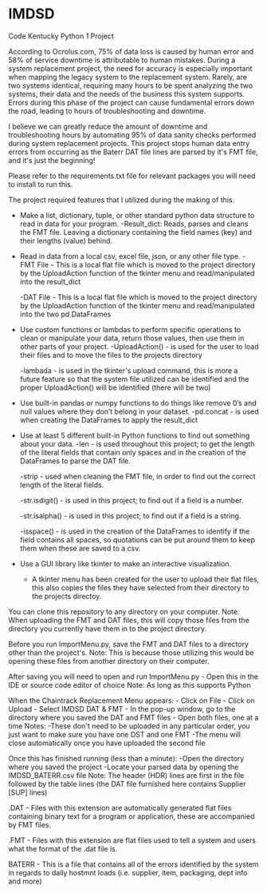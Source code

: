 # IMDSD
Code Kentucky Python 1 Project

<!-- Project Brief: -->
According to Ocrolus.com, 75% of data loss is caused by human error and 58% of service downtime is attributable to human mistakes. During a system replacement project, the need for accuracy is especially important when mapping the legacy system to the replacement system. Rarely, are two systems identical, requiring many hours to be spent analyzing the two systems, their data and the needs of the business this system supports. Errors during this phase of the project can cause fundamental errors down the road, leading to hours of troubleshooting and downtime.

I believe we can greatly reduce the amount of downtime and troubleshooting hours by automating 95% of data sanity checks performed during system replacement projects. This project stops human data entry errors from occurring as the Baterr DAT file lines are parsed by it's FMT file, and it's just the beginning!  


<!-- Packages: -->
Please refer to the requirements.txt file for relevant packages you will need to install to run this. 


<!-- Features: -->
The project required features that I utilized during the making of this. 

* Make a list, dictionary, tuple, or other standard python data structure to read in data for your program.
    -Result_dict: Reads, parses and cleans the FMT file. Leaving a dictionary containing the field names (key) and their lengths (value) behind. 


* Read in data from a local csv, excel file, json, or any other file type.
    -FMT File - This is a local flat file which is moved to the project directory by the UploadAction function of the tkinter menu and read/manipulated into the result_dict

    -DAT File - This is a local flat file which is moved to the project directory by the UploadAction function of the tkinter menu and read/manipulated into the two pd.DataFrames


* Use custom functions or lambdas to perform specific operations to clean or manipulate your data, return those values, then use them in other parts of your project.
    -UploadAction() - is used for the user to load their files and to move the files to the projects directory

    -lambada - is used in the tkinter's upload command, this is more a future feature so that the system file utilized can be identified and the proper UploadAction() will be identified (there will be two)


* Use built-in pandas or numpy functions to do things like remove 0’s and null values where they don’t belong in your dataset.
    -pd.concat - is used when creating the DataFrames to apply the result_dict


* Use at least 5 different built-in Python functions to find out something about your data.
    -len - is used throughout this project; to get the length of the literal fields that contain only spaces and in the creation of the DataFrames to parse the DAT file.

    -strip - used when cleaning the FMT file, in order to find out the correct length of the literal fields. 

    -str.isdigit() - is used in this project; to find out if a field is a number.

    -str.isalpha() - is used in this project; to find out if a field is a string.

    -isspace() - is used in the creation of the DataFrames to identify if the field contains all spaces, so quotations can be put around them to keep them when these are saved to a csv.


* Use a GUI library like tkinter to make an interactive visualization.
    - A tkinter menu has been created for the user to upload their flat files, this also copies the files they have selected from their directory to the projects directoy. 



<!-- Instructions: -->
You can clone this repository to any directory on your computer. 
    Note: When uploading the FMT and DAT files, this will copy those files from the directory you currently have them in to the project directory. 

Before you run ImportMenu.py, save the FMT and DAT files to a directory other than the project's. 
    Note: This is because those utilizing this would be opening these files from another directory on their computer. 

After saving you will need to open and run ImportMenu.py
    - Open this in the IDE or source code editor of choice
        Note: As long as this supports Python

When the Chaintrack Replacement Menu appears: 
    - Click on File
    - Click on Upload 
    - Select IMDSD DAT & FMT
    - In the pop-up window, go to the directory where you saved the DAT and FMT files
    - Open both files, one at a time
        Notes: 
            -These don't need to be uploaded in any particular order, you just want to make sure you have one DST and one FMT
            -The menu will close automatically once you have uploaded the second file

Once this has finished running (less than a minute):
    -Open the directory where you saved the project
    -Locate your parsed data by opening the IMDSD_BATERR.csv file
        Note: The header (HDR) lines are first in the file followed by the table lines (the DAT file furnished here contains Supplier [SUP] lines)


<!-- Data: -->
.DAT - Files with this extension are automatically generated flat files containing binary text for a program or application, these are accompanied by FMT files. 

.FMT - Files with this extension are flat files used to tell a system and users what the format of the .dat file is. 

BATERR - This is a file that contains all of the errors identified by the system in regards to daily hostmnt loads (i.e. supplier, item, packaging, dept info and more)



